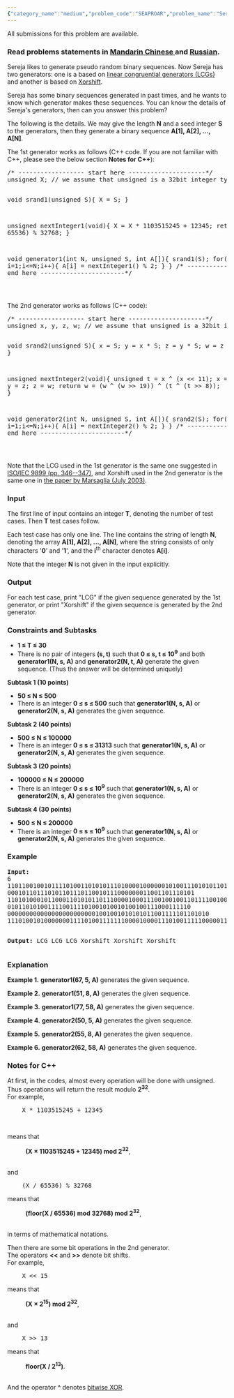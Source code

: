 ```yaml
---
{"category_name":"medium","problem_code":"SEAPROAR","problem_name":"Sereja and Random Array","languages_supported":{"0":"ADA","1":"ASM","2":"BASH","3":"BF","4":"C","5":"C99 strict","6":"CAML","7":"CLOJ","8":"CLPS","9":"CPP 4.3.2","10":"CPP 4.9.2","11":"CPP14","12":"CS2","13":"D","14":"ERL","15":"FORT","16":"FS","17":"GO","18":"HASK","19":"ICK","20":"ICON","21":"JAVA","22":"JS","23":"LISP clisp","24":"LISP sbcl","25":"LUA","26":"NEM","27":"NICE","28":"NODEJS","29":"PAS fpc","30":"PAS gpc","31":"PERL","32":"PERL6","33":"PHP","34":"PIKE","35":"PRLG","36":"PYTH","37":"PYTH 3.4","38":"RUBY","39":"SCALA","40":"SCM guile","41":"SCM qobi","42":"ST","43":"TCL","44":"TEXT","45":"WSPC"},"max_timelimit":1,"source_sizelimit":50000,"problem_author":"sereja","problem_tester":"laycurse","date_added":"29-11-2014","tags":{"0":"bitwise","1":"march15","2":"medium","3":"seapror","4":"sereja"},"editorial_url":"http://discuss.codechef.com/problems/SEAPROAR","time":{"view_start_date":1426498200,"submit_start_date":1426498200,"visible_start_date":1426498200,"end_date":1735669800},"layout":"problem"}
---
```

<span class="solution-visible-txt">All submissions for this problem are available.</span><h3> Read problems statements in <a target="_blank" href="http://www.codechef.com/download/translated/MARCH15/mandarin/SEAPROAR.pdf">Mandarin Chinese </a> and <a target="_blank" href="http://www.codechef.com/download/translated/MARCH15/russian/SEAPROAR.pdf">Russian</a>.</h3>
<p>Sereja likes to generate pseudo random binary sequences. Now Sereja has two generators: one is a based on <a href="http://en.wikipedia.org/wiki/Linear_congruential_generator">linear congruential generators (LCGs)</a> and another is based on <a href="http://en.wikipedia.org/wiki/Xorshift">Xorshift</a>.</p>
<p>Sereja has some binary sequences generated in past times, and he wants to know which generator makes these sequences. You can know the details of Sereja's generators, then can you answer this problem?</p>
<p>The following is the details. We may give the length <b>N</b> and a seed integer <b>S</b> to the generators, then they generate a binary sequence <b>A[1], A[2], ..., A[N]</b>.</p>
<p>The 1st generator works as follows (C++ code. If you are not familiar with C++, please see the below section <b>Notes for C++</b>):</p>
<pre>
/* ------------------ start here ---------------------*/
unsigned X; // we assume that unsigned is a 32bit integer type

void srand1(unsigned S){
  X = S;
}

unsigned nextInteger1(void){
  X = X * 1103515245 + 12345;
  return (X / 65536) % 32768;
}

void generator1(int N, unsigned S, int A[]){
  srand1(S);
  for(int i=1;i&lt;=N;i++){
    A[i] = nextInteger1() % 2; 
  }
}
/* ------------------ end here -----------------------*/

</pre><p>
The 2nd generator works as follows (C++ code):
</p>
<pre>
/* ------------------ start here ---------------------*/
unsigned x, y, z, w; // we assume that unsigned is a 32bit integer type

void srand2(unsigned S){
  x = S;
  y = x * S;
  z = y * S;
  w = z * S;
}

unsigned nextInteger2(void){
  unsigned t = x ^ (x &lt;&lt; 11);
  x = y; y = z; z = w;
  return w = (w ^ (w >> 19)) ^ (t ^ (t >> 8)); 
}

void generator2(int N, unsigned S, int A[]){
  srand2(S);
  for(int i=1;i&lt;=N;i++){
    A[i] = nextInteger2() % 2; 
  }
}
/* ------------------ end here -----------------------*/

</pre><p>Note that the LCG used in the 1st generator is the same one suggested in <a href="http://www.open-std.org/jtc1/sc22/wg14/www/docs/n1570.pdf">ISO/IEC 9899 (pp. 346--347)</a>, and Xorshift used in the 2nd generator is the same one in <a href="http://www.jstatsoft.org/v08/i14/paper">the paper by Marsaglia (July 2003)</a>.</p>
<h3>Input</h3>
<p>The first line of input contains an integer <b>T</b>, denoting the number of test cases. Then <b>T</b> test cases follow.</p>
<p>Each test case has only one line. The line contains the string of length <b>N</b>, denoting the array <b>A[1], A[2], ..., A[N]</b>, where the string consists of only characters '<b>0</b>' and '<b>1</b>', and the <b>i</b><sup>th</sup> character denotes <b>A[i]</b>.</p>
<p>Note that the integer <b>N</b> is not given in the input explicitly.</p>
<h3>Output</h3>
<p>For each test case, print "LCG" if the given sequence generated by the 1st generator, or print "Xorshift" if the given sequence is generated by the 2nd generator.</p>
<h3>Constraints and Subtasks</h3>
<ul>
<li><b>1 ≤ T ≤ 30</b></li>
<li>There is no pair of integers <b>(s, t)</b> such that <b>0 ≤ s, t ≤ 10<sup>9</sup></b> and both <b>generator1(N, s, A)</b> and <b>generator2(N, t, A)</b> generate the given sequence. (Thus the answer will be determined uniquely)</li>
</ul>
<p></p>
<p>
<b>Subtask 1 (10 points)</b>
</p>
<ul>
<li><b>50 ≤ N ≤ 500</b></li>
<li>There is an integer <b>0 ≤ s ≤ 500</b> such that <b>generator1(N, s, A)</b> or <b>generator2(N, s, A)</b> generates the given sequence.</li>
</ul>
<p></p>
<p>
<b>Subtask 2 (40 points)</b>
</p>
<ul>
<li><b>500 ≤ N ≤ 100000</b></li>
<li>There is an integer <b>0 ≤ s ≤ 31313</b> such that <b>generator1(N, s, A)</b> or <b>generator2(N, s, A)</b> generates the given sequence.</li>
</ul>
<p></p>
<p>
<b>Subtask 3 (20 points)</b>
</p>
<ul>
<li><b>100000 ≤ N ≤ 200000</b></li>
<li>There is an integer <b>0 ≤ s ≤ 10<sup>9</sup></b> such that <b>generator1(N, s, A)</b> or <b>generator2(N, s, A)</b> generates the given sequence.</li>
</ul>
<p></p>
<p>
<b>Subtask 4 (30 points)</b>
</p>
<ul>
<li><b>500 ≤ N ≤ 200000</b></li>
<li>There is an integer <b>0 ≤ s ≤ 10<sup>9</sup></b> such that <b>generator1(N, s, A)</b> or <b>generator2(N, s, A)</b> generates the given sequence.</li>
</ul>
<h3>Example</h3>
<pre>
<b>Input:</b>
6
1101100100101111010011010101110100001000000101001110101011010101010
000101101110101101110110010111000000011001101110101
11010100010110001101010110111000010001110010010011011110010010110000001100110
01011010100111100111101001010010100100111000111110
0000000000000000000000001001001010101011001111101101010
11101001010000000111101001111111000010000111010011111000001111

<b>Output:</b>
LCG
LCG
LCG
Xorshift
Xorshift
Xorshift
</pre><h3>Explanation</h3>
<p><b>Example 1.</b> <b>generator1(67, 5, A)</b> generates the given sequence.</p>
<p><b>Example 2.</b> <b>generator1(51, 8, A)</b> generates the given sequence.</p>
<p><b>Example 3.</b> <b>generator1(77, 58, A)</b> generates the given sequence.</p>
<p><b>Example 4.</b> <b>generator2(50, 5, A)</b> generates the given sequence.</p>
<p><b>Example 5.</b> <b>generator2(55, 8, A)</b> generates the given sequence.</p>
<p><b>Example 6.</b> <b>generator2(62, 58, A)</b> generates the given sequence.</p>
<h3>Notes for C++</h3>
<p>
At first, in the codes, almost every operation will be done with unsigned.<br />
Thus operations will return the result modulo <b>2<sup>32</sup></b>.<br />
For example,
</p>
<pre>
    X * 1103515245 + 12345

</pre><p>means that</p>
<div style="margin-left: 3em;"><b>(X × 1103515245 + 12345) mod 2<sup>32</sup></b>,</div>
<p><br />
and
</p>
<pre>
    (X / 65536) % 32768
</pre><p>
means that</p>
<div style="margin-left: 3em;"><b>(floor(X / 65536) mod 32768) mod 2<sup>32</sup></b>,</div>
<p><br />
in terms of mathematical notations.
</p>
<p>
Then there are some bit operations in the 2nd generator.<br />
The operators <b>&lt;&lt;</b> and <b>>></b> denote bit shifts.<br />
For example,
</p>
<pre>
    X &lt;&lt; 15
</pre><p>
means that</p>
<div style="margin-left: 3em;"><b>(X × 2<sup>15</sup>) mod 2<sup>32</sup></b>,</div>
<p><br />
and
</p>
<pre>
    X >> 13
</pre><p>
means that</p>
<div style="margin-left: 3em;"><b>floor(X / 2<sup>13</sup>)</b>.</div>
<p><br />
And the operator <b>^</b> denotes <a href="http://en.wikipedia.org/wiki/Bitwise_operation#XOR">bitwise XOR</a>.
</p>
